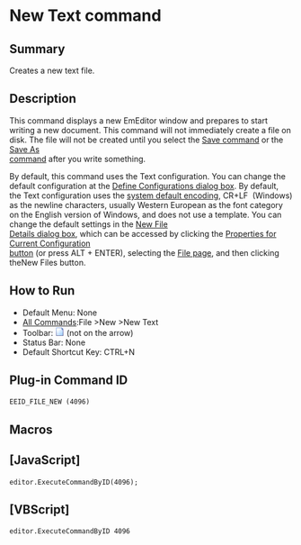 # New Text command

## Summary

Creates a new text file.

## Description

This command displays a new EmEditor window and prepares to start writing a
new document. This command will not immediately create a file on disk. The
file will not be created until you select the [Save command](file_save) or the [Save As \
command](file_save_as) after you write something.

By default, this command uses the Text configuration. You can change the
default configuration at the
[Define Configurations dialog box](../../dlg/configurations/index). By default, the Text
configuration uses the [system default encoding](../../glossary/index), CR+LF  (Windows) as the newline characters,
usually Western European as the font category on the English version of
Windows, and does not use a template. You can change the default settings in
the [New File\
Details dialog box](../../dlg/properties/file/new_details/index), which can be accessed by clicking the
[Properties for Current Configuration \
button](../tools/customize) (or press ALT + ENTER), selecting the
[File page](../../dlg/properties/file/index), and then
clicking theNew
Files
button.

## How to Run

- Default Menu: None
- [All Commands](../tools/all_commands):File \>New \>New Text
- Toolbar: ![](../../images/filenew.gif) (not
on the arrow)
- Status Bar: None
- Default Shortcut Key: CTRL+N

## Plug-in Command ID

```
EEID_FILE_NEW (4096)
```

## Macros

## \[JavaScript\]

```
editor.ExecuteCommandByID(4096);
```

## \[VBScript\]

```
editor.ExecuteCommandByID 4096
```
